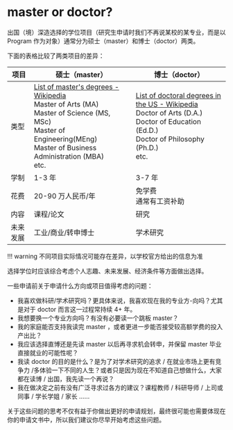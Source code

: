# master or doctor?

出国（境）深造选择的学位项目（研究生申请时我们不再说某校的某专业，而是以 Program 作为对象）通常分为硕士（master）和博士（doctor）两类。

下面的表格比较了两类项目的差异：

|项目|硕士（master）|博士（doctor）|
|  ----  | ----  | ---- |
|类型|[List of master's degrees - Wikipedia](https://en.wikipedia.org/wiki/List_of_master%27s_degrees)<br>Master of Arts (MA)<br>Master of Science (MS, MSc)<br>Master of Engineering(MEng)<br>Master of Business Administration (MBA)<br>etc.|[List of doctoral degrees in the US - Wikipedia](https://en.wikipedia.org/wiki/List_of_doctoral_degrees_in_the_US)<br>Doctor of Arts (D.A.)<br>Doctor of Education (Ed.D.)<br>Doctor of Philosophy (Ph.D.)<br>etc.|
|学制|1-3 年|3-7 年|
|花费|20-90 万人民币/年|免学费<br>通常有工资补助|
|内容|课程/论文|研究|
|未来发展|工业/商业/转申博士|学术研究|

!!! warning
    不同项目实际情况可能存在差异，以学校官方给出的信息为准

选择学位时应该综合考虑个人志趣、未来发展、经济条件等方面做出选择。

一些申请前关于申请什么方向或项目值得考虑的问题：

- 我喜欢做科研/学术研究吗？更具体来说，我喜欢现在我的专业方-向吗？尤其是对于 doctor 而言这一过程常持续 4+ 年。
- 我想要换一个专业方向吗？有没有必要读一个跳板 master？
- 我的家庭能否支持我读完 master ，或者更进一步能否接受较高额学费的投入产出比？
- 我应该选择直博还是先读 master 以后再寻求机会转申，并保留 master 毕业直接就业的可能性呢？
- 我读 doctor 的目的是什么？是为了对学术研究的追求 / 在就业市场上更有竞争力 /多体验一下不同的人生？或者只是因为现在不知道自己想做什么，大家都在读博 / 出国，我先读一个再说？
- 我在做决定之前有没有广泛寻求过各方的建议？课程教师 / 科研导师 / 上司或同事 / 学长学姐 / 家长 ……


关于这些问题的思考不仅有益于你做出更好的申请规划，最终很可能也需要体现在你的申请文书中，所以我们建议你尽早开始考虑这些问题。
